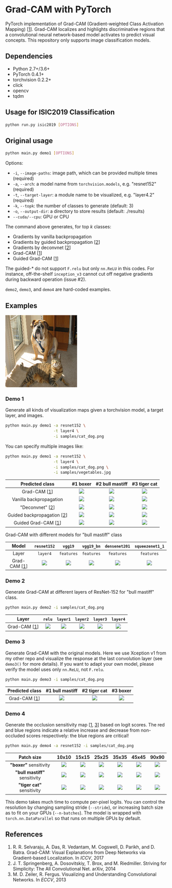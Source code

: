 # Grad-CAM with PyTorch

PyTorch implementation of Grad-CAM (Gradient-weighted Class Activation Mapping) [[1](##references)]. Grad-CAM localizes and highlights discriminative regions that a convolutional neural network-based model activates to predict visual concepts. This repository only supports image classification models.

## Dependencies
* Python 2.7+/3.6+
* PyTorch 0.4.1+
* torchvision 0.2.2+
* click
* opencv
* tqdm

## Usage for ISIC2019 Classification
```sh
python run.py isic2019 [OPTIONS]
```

## Original usage

```sh
python main.py demo1 [OPTIONS]
```

Options:
* ```-i```, ```--image-paths```: image path, which can be provided multiple times (required)
* ```-a```, ```--arch```: a model name from ```torchvision.models```, e.g. "resnet152" (required)
* ```-t```, ```--target-layer```: a module name to be visualized, e.g. "layer4.2" (required)
* ```-k```, ```--topk```: the number of classes to generate (default: 3)
* ```-o```, ```--output-dir```: a directory to store results (default: ./results)
* ```--cuda/--cpu```: GPU or CPU

The command above generates, for top *k* classes:

* Gradients by vanilla backpropagation
* Gradients by guided backpropagation [[2](##references)]
* Gradients by deconvnet [[2](##references)]
* Grad-CAM [[1](##references)]
* Guided Grad-CAM [[1](##references)]

The guided-* do not support `F.relu` but only `nn.ReLU` in this codes.
For instance, off-the-shelf `inception_v3` cannot cut off negative gradients during backward operation (issue #2).

`demo2`, `demo3`, and `demo4` are hard-coded examples.

## Examples

![](samples/cat_dog.png)

### Demo 1

Generate all kinds of visualization maps given a torchvision model, a target layer, and images.

```bash
python main.py demo1 -a resnet152 \
                     -t layer4 \
                     -i samples/cat_dog.png
```

You can specify multiple images like:

```bash
python main.py demo1 -a resnet152 \
                     -t layer4 \
                     -i samples/cat_dog.png \
                     -i samples/vegetables.jpg
```

|              Predicted class               |                         #1 boxer                         |                         #2 bull mastiff                         |                         #3 tiger cat                         |
| :----------------------------------------: | :------------------------------------------------------: | :-------------------------------------------------------------: | :----------------------------------------------------------: |
|        Grad-CAM [[1](##references)]        |    ![](results/0-resnet152-gradcam-layer4-boxer.png)     |    ![](results/0-resnet152-gradcam-layer4-bull_mastiff.png)     |    ![](results/0-resnet152-gradcam-layer4-tiger_cat.png)     |
|          Vanilla backpropagation           |        ![](results/0-resnet152-vanilla-boxer.png)        |        ![](results/0-resnet152-vanilla-bull_mastiff.png)        |        ![](results/0-resnet152-vanilla-tiger_cat.png)        |
|      "Deconvnet" [[2](##references)]       |       ![](results/0-resnet152-deconvnet-boxer.png)       |       ![](results/0-resnet152-deconvnet-bull_mastiff.png)       |       ![](results/0-resnet152-deconvnet-tiger_cat.png)       |
| Guided backpropagation [[2](##references)] |        ![](results/0-resnet152-guided-boxer.png)         |        ![](results/0-resnet152-guided-bull_mastiff.png)         |        ![](results/0-resnet152-guided-tiger_cat.png)         |
|    Guided Grad-CAM [[1](##references)]     | ![](results/0-resnet152-guided_gradcam-layer4-boxer.png) | ![](results/0-resnet152-guided_gradcam-layer4-bull_mastiff.png) | ![](results/0-resnet152-guided_gradcam-layer4-tiger_cat.png) |

Grad-CAM with different models for "bull mastiff" class

|            Model             |                     ```resnet152```                      |                      ```vgg19```                       |                      ```vgg19_bn```                       |                      ```densenet201```                       |                      ```squeezenet1_1```                       |
| :--------------------------: | :------------------------------------------------------: | :----------------------------------------------------: | :-------------------------------------------------------: | :----------------------------------------------------------: | :------------------------------------------------------------: |
|            Layer             |                       ```layer4```                       |                     ```features```                     |                      ```features```                       |                        ```features```                        |                         ```features```                         |
| Grad-CAM [[1](##references)] | ![](results/0-resnet152-gradcam-layer4-bull_mastiff.png) | ![](results/0-vgg19-gradcam-features-bull_mastiff.png) | ![](results/0-vgg19_bn-gradcam-features-bull_mastiff.png) | ![](results/0-densenet201-gradcam-features-bull_mastiff.png) | ![](results/0-squeezenet1_1-gradcam-features-bull_mastiff.png) |

### Demo 2

Generate Grad-CAM at different layers of ResNet-152 for "bull mastiff" class.

```bash
python main.py demo2 -i samples/cat_dog.png
```

|            Layer             |                       ```relu```                       |                       ```layer1```                       |                       ```layer2```                       |                       ```layer3```                       |                       ```layer4```                       |
| :--------------------------: | :----------------------------------------------------: | :------------------------------------------------------: | :------------------------------------------------------: | :------------------------------------------------------: | :------------------------------------------------------: |
| Grad-CAM [[1](##references)] | ![](results/0-resnet152-gradcam-relu-bull_mastiff.png) | ![](results/0-resnet152-gradcam-layer1-bull_mastiff.png) | ![](results/0-resnet152-gradcam-layer2-bull_mastiff.png) | ![](results/0-resnet152-gradcam-layer3-bull_mastiff.png) | ![](results/0-resnet152-gradcam-layer4-bull_mastiff.png) |

### Demo 3

Generate Grad-CAM with the original models.
Here we use Xception v1 from my other repo and visualize the response at the last convolution layer (see `demo3()` for more details).
If you want to adapt your own model, please verify the model uses only `nn.ReLU`, not `F.relu`.

```bash
python main.py demo3 -i samples/cat_dog.png
```

|       Predicted class        |                           #1 bull mastiff                           |                           #2 tiger cat                           |                           #3 boxer                           |
| :--------------------------: | :-----------------------------------------------------------------: | :--------------------------------------------------------------: | :----------------------------------------------------------: |
| Grad-CAM [[1](##references)] | ![](results/0-xception_v1-gradcam-exit_flow.conv4-bull_mastiff.png) | ![](results/0-xception_v1-gradcam-exit_flow.conv4-tiger_cat.png) | ![](results/0-xception_v1-gradcam-exit_flow.conv4-boxer.png) |

### Demo 4

Generate the occlusion sensitivity map [[1](##references), [3](##references)] based on logit scores. 
The red and blue regions indicate a relative increase and decrease from non-occluded scores respectively: the blue regions are critical!

```bash
python main.py demo4 -a resnet152 -i samples/cat_dog.png
```

|           Patch size           |                          10x10                           |                          15x15                           |                          25x25                           |                          35x35                           |                          45x45                           |                          90x90                           |
| :----------------------------: | :------------------------------------------------------: | :------------------------------------------------------: | :------------------------------------------------------: | :------------------------------------------------------: | :------------------------------------------------------: | :------------------------------------------------------: |
|    **"boxer"** sensitivity     |    ![](results/0-resnet152-sensitivity-10-boxer.png)     |    ![](results/0-resnet152-sensitivity-15-boxer.png)     |    ![](results/0-resnet152-sensitivity-25-boxer.png)     |    ![](results/0-resnet152-sensitivity-35-boxer.png)     |    ![](results/0-resnet152-sensitivity-45-boxer.png)     |    ![](results/0-resnet152-sensitivity-90-boxer.png)     |
| **"bull mastiff"** sensitivity | ![](results/0-resnet152-sensitivity-10-bull_mastiff.png) | ![](results/0-resnet152-sensitivity-15-bull_mastiff.png) | ![](results/0-resnet152-sensitivity-25-bull_mastiff.png) | ![](results/0-resnet152-sensitivity-35-bull_mastiff.png) | ![](results/0-resnet152-sensitivity-45-bull_mastiff.png) | ![](results/0-resnet152-sensitivity-90-bull_mastiff.png) |
|  **"tiger cat"** sensitivity   |  ![](results/0-resnet152-sensitivity-10-tiger_cat.png)   |  ![](results/0-resnet152-sensitivity-15-tiger_cat.png)   |  ![](results/0-resnet152-sensitivity-25-tiger_cat.png)   |  ![](results/0-resnet152-sensitivity-35-tiger_cat.png)   |  ![](results/0-resnet152-sensitivity-45-tiger_cat.png)   |  ![](results/0-resnet152-sensitivity-90-tiger_cat.png)   |

This demo takes much time to compute per-pixel logits.
You can control the resolution by changing sampling stride (`--stride`), or increasing batch size as to fit on your GPUs (`--n-batches`). The model is wrapped with `torch.nn.DataParallel` so that runs on multiple GPUs by default.

## References

1. R. R. Selvaraju, A. Das, R. Vedantam, M. Cogswell, D. Parikh, and D. Batra. Grad-CAM: Visual Explanations from Deep Networks via Gradient-based Localization. In *ICCV*, 2017
2. J. T. Springenberg, A. Dosovitskiy, T. Brox, and M. Riedmiller. Striving for Simplicity: The All Convolutional Net. arXiv, 2014
3. M. D. Zeiler, R. Fergus. Visualizing and Understanding Convolutional Networks. In *ECCV*, 2013